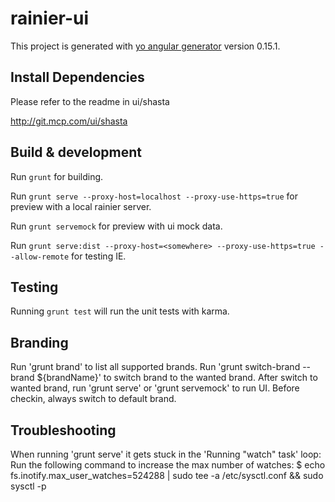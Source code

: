 # rainier-ui

This project is generated with [yo angular generator](https://github.com/yeoman/generator-angular)
version 0.15.1.

## Install Dependencies

Please refer to the readme in ui/shasta

http://git.mcp.com/ui/shasta

## Build & development

Run `grunt` for building.

Run `grunt serve --proxy-host=localhost --proxy-use-https=true` for preview with a local rainier server.

Run `grunt servemock` for preview with ui mock data.

Run `grunt serve:dist --proxy-host=<somewhere> --proxy-use-https=true --allow-remote` for testing IE.

## Testing

Running `grunt test` will run the unit tests with karma.

## Branding

Run 'grunt brand' to list all supported brands.
Run 'grunt switch-brand --brand ${brandName}' to switch brand to the wanted brand.
After switch to wanted brand, run 'grunt serve' or 'grunt servemock' to run UI.
Before checkin, always switch to default brand.

## Troubleshooting
When running 'grunt serve' it gets stuck in the 'Running "watch" task' loop:
Run the following command to increase the max number of watches:
$ echo fs.inotify.max_user_watches=524288 | sudo tee -a /etc/sysctl.conf && sudo sysctl -p
